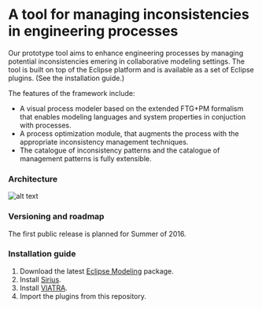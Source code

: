 # A tool for managing inconsistencies in engineering processes

Our prototype tool aims to enhance engineering processes by managing potential inconsistencies emering in collaborative modeling settings. The tool is built on top of the Eclipse platform and is available as a set of Eclipse plugins. (See the installation guide.)

The features of the framework include:
 -  A visual process modeler based on the extended FTG+PM formalism that enables modeling languages and system properties in conjuction with processes.
 -  A process optimization module, that augments the process with the appropriate inconsistency management techniques.
 -  The catalogue of inconsistency patterns and the catalogue of management patterns is fully extensible.


### Architecture
![alt text](https://dl.dropboxusercontent.com/u/44011277/icm/architecture.png "Architectural overview")

### Versioning and roadmap
The first public release is planned for Summer of 2016.

### Installation guide
1. Download the latest [Eclipse Modeling](http://www.eclipse.org/downloads/packages/eclipse-modeling-tools/lunar) package.
2. Install [Sirius](https://eclipse.org/sirius/download.html).
3. Install [VIATRA](https://eclipse.org/viatra/downloads.php).
4. Import the plugins from this repository.

